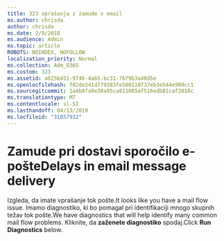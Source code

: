 ```yaml
---
title: 323 vprašanja z zamude v email
ms.author: chrisda
author: chrisda
ms.date: 2/9/2018
ms.audience: Admin
ms.topic: article
ROBOTS: NOINDEX, NOFOLLOW
localization_priority: Normal
ms.collection: Adm_O365
ms.custom: 323
ms.assetid: a825b451-9746-4ab5-bc31-7679b3a48d5e
ms.openlocfilehash: f02de241d779383fe580110737eb3e544e909cc1
ms.sourcegitcommit: 1a4b8fa9e38a95ca811085af516edb81caf2018c
ms.translationtype: MT
ms.contentlocale: sl-SI
ms.lasthandoff: 04/13/2019
ms.locfileid: "31857932"
---
```

# <a name="delays-in-email-message-delivery"></a><span data-ttu-id="c98af-102">Zamude pri dostavi sporočilo e-pošte</span><span class="sxs-lookup"><span data-stu-id="c98af-102">Delays in email message delivery</span></span>

<span data-ttu-id="c98af-103">Izgleda, da imate vprašanje tok pošte.</span><span class="sxs-lookup"><span data-stu-id="c98af-103">It looks like you have a mail flow issue.</span></span> <span data-ttu-id="c98af-104">Imamo diagnostiko, ki bo pomagal pri identifikaciji mnogo skupnih težav tok pošte.</span><span class="sxs-lookup"><span data-stu-id="c98af-104">We have diagnostics that will help identify many common mail flow problems.</span></span> <span data-ttu-id="c98af-105">Kliknite, da **zaženete diagnostiko** spodaj.</span><span class="sxs-lookup"><span data-stu-id="c98af-105">Click **Run Diagnostics** below.</span></span>
